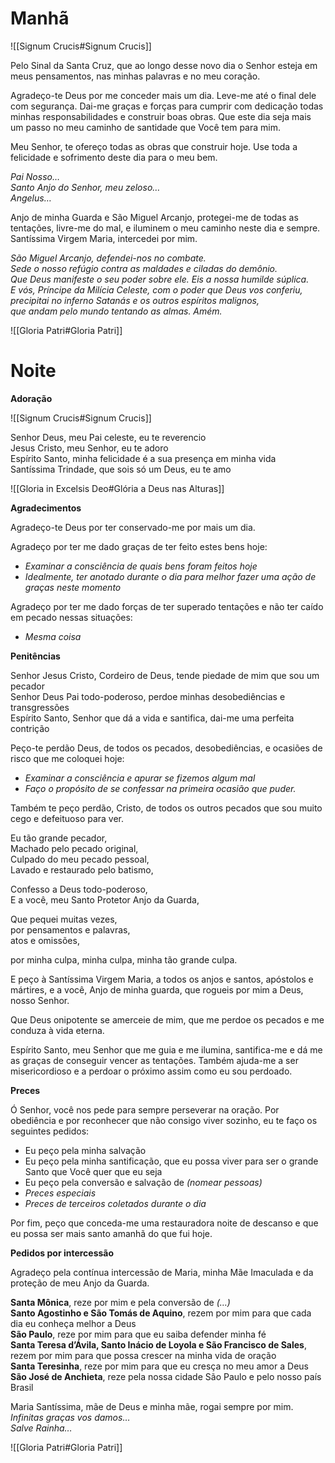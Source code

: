 # Manhã

![[Signum Crucis#Signum Crucis]]

Pelo Sinal da Santa Cruz, que ao longo desse novo dia o Senhor esteja em meus pensamentos, nas minhas palavras e no meu coração.

Agradeço-te Deus por me conceder mais um dia. Leve-me até o final dele com segurança. Dai-me graças e forças para cumprir com dedicação todas minhas responsabilidades e construir boas obras. Que este dia seja mais um passo no meu caminho de santidade que Você tem para mim.

Meu Senhor, te ofereço todas as obras que construir hoje. Use toda a felicidade e sofrimento deste dia para o meu bem.

_Pai Nosso…_  
_Santo Anjo do Senhor, meu zeloso…_  
_Angelus…_

Anjo de minha Guarda e São Miguel Arcanjo, protegei-me de todas as tentações, livre-me do mal, e iluminem o meu caminho neste dia e sempre. Santíssima Virgem Maria, intercedei por mim.

_São Miguel Arcanjo, defendei-nos no combate._  
_Sede o nosso refúgio contra as maldades e ciladas do demônio._  
_Que Deus manifeste o seu poder sobre ele. Eis a nossa humilde súplica._  
_E vós, Príncipe da Milícia Celeste, com o poder que Deus vos conferiu,_  
_precipitai no inferno Satanás e os outros espíritos malignos,_  
_que andam pelo mundo tentando as almas. Amém._

![[Gloria Patri#Gloria Patri]]

# Noite

**Adoração**

![[Signum Crucis#Signum Crucis]]

Senhor Deus, meu Pai celeste, eu te reverencio  
Jesus Cristo, meu Senhor, eu te adoro  
Espírito Santo, minha felicidade é a sua presença em minha vida  
Santíssima Trindade, que sois só um Deus, eu te amo

![[Gloria in Excelsis Deo#Glória a Deus nas Alturas]]

**Agradecimentos**

Agradeço-te Deus por ter conservado-me por mais um dia.

Agradeço por ter me dado graças de ter feito estes bens hoje:

- _Examinar a consciência de quais bens foram feitos hoje_
- _Idealmente, ter anotado durante o dia para melhor fazer uma ação de graças neste momento_

Agradeço por ter me dado forças de ter superado tentações e não ter caído em pecado nessas situações:

- _Mesma coisa_

**Penitências**

Senhor Jesus Cristo, Cordeiro de Deus, tende piedade de mim que sou um pecador  
Senhor Deus Pai todo-poderoso, perdoe minhas desobediências e transgressões  
Espírito Santo, Senhor que dá a vida e santifica, dai-me uma perfeita contrição

Peço-te perdão Deus, de todos os pecados, desobediências, e ocasiões de risco que me coloquei hoje:

- _Examinar a consciência e apurar se fizemos algum mal_
- _Faço o propósito de se confessar na primeira ocasião que puder._

Também te peço perdão, Cristo, de todos os outros pecados que sou muito cego e defeituoso para ver.

Eu tão grande pecador,  
Machado pelo pecado original,  
Culpado do meu pecado pessoal,  
Lavado e restaurado pelo batismo,

Confesso a Deus todo-poderoso,  
E a você, meu Santo Protetor Anjo da Guarda,

Que pequei muitas vezes,  
por pensamentos e palavras,  
atos e omissões,

por minha culpa, minha culpa, minha tão grande culpa.

E peço à Santíssima Virgem Maria, a todos os anjos e santos, apóstolos e mártires, e a você, Anjo de minha guarda, que rogueis por mim a Deus, nosso Senhor.

Que Deus onipotente se amerceie de mim, que me perdoe os pecados e me conduza à vida eterna.

Espírito Santo, meu Senhor que me guia e me ilumina, santifica-me e dá me as graças de conseguir vencer as tentações. Também ajuda-me a ser misericordioso e a perdoar o próximo assim como eu sou perdoado.

**Preces**

Ó Senhor, você nos pede para sempre perseverar na oração. Por obediência e por reconhecer que não consigo viver sozinho, eu te faço os seguintes pedidos:

- Eu peço pela minha salvação
- Eu peço pela minha santificação, que eu possa viver para ser o grande Santo que Você quer que eu seja
- Eu peço pela conversão e salvação de _(nomear pessoas)_
- _Preces especiais_
- _Preces de terceiros coletados durante o dia_

Por fim, peço que conceda-me uma restauradora noite de descanso e que eu possa ser mais santo amanhã do que fui hoje.

**Pedidos por intercessão**

Agradeço pela contínua intercessão de Maria, minha Mãe Imaculada e da proteção de meu Anjo da Guarda.

**Santa Mônica**, reze por mim e pela conversão de _(…)_  
**Santo Agostinho e São Tomás de Aquino**, rezem por mim para que cada dia eu conheça melhor a Deus  
**São Paulo**, reze por mim para que eu saiba defender minha fé  
**Santa Teresa d’Ávila, Santo Inácio de Loyola e São Francisco de Sales**, rezem por mim para que possa crescer na minha vida de oração  
**Santa Teresinha**, reze por mim para que eu cresça no meu amor a Deus  
**São José de Anchieta**, reze pela nossa cidade São Paulo e pelo nosso país Brasil

Maria Santíssima, mãe de Deus e minha mãe, rogai sempre por mim.  
_Infinitas graças vos damos…_  
_Salve Rainha…_

![[Gloria Patri#Gloria Patri]]
